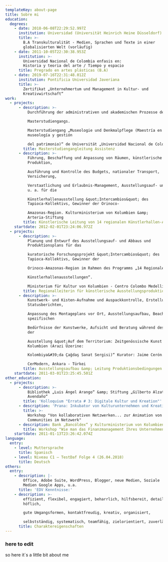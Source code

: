 ```yaml
---
templateKey: about-page
title: Sobre mi
education:
  degrees:
    - date: 2018-06-08T22:29:52.997Z
      institution: Universidad (Universität Heinrich Heine Düsseldorf)
      title: >-
        B.A Transkulturalität - Medien, Sprachen und Texte in einer
        globalisierten Welt (vorläufig)
    - date: 2011-10-05T22:30:38.953Z
      institution: >-
        Universidad Nacional de Colombia enfasis en:
        Historia y teoria del arte / Tiempo y espacio
      title: Pregrado en artes plásticas (B.A)
    - date: 2019-07-16T22:31:48.012Z
      institution: Pontificia Universidad Javeriana
      title: >-
        Zertifikat „Unternehmertum und Management in Kultur- und
        Kreativwirtschaft“
work:
  - projects:
      - description: >-
          Durchführung der administrativen und akademischen Prozesse des

          Masterstudiengangs.

          Masterstudiengang „Museologie und Denkmalpflege (Maestría en
          museología y gestión

          del patrimonio)“ de Universität „Universidad Nacional de Colombia“
        title: Masterstudiengangleitung Assistenz
      - description: >-
          Führung, Beschaffung und Anpassung von Räumen, künstlerische
          Produktion,

          Ausführung und Kontrolle des Budgets, nationaler Transport,
          Versicherung,

          Verstaatlichung und Erlaubnis-Management, Ausstellungsauf- und Abbau
          u. a. für die

          Künstlerhallenausstellung &quot;Intercambios&quot; des
          Tapioca-Kollektivs, Gewinner der Orinoco-

          Amazonas-Region. Kulturministerium von Kolumbien &amp;
          Arteria-Stiftung
        title: Künstlerische Leitung von 14 regionalen Künstlerhallen-Ausstellungen
    startdate: 2012-02-01T23:24:06.972Z
  - projects:
      - description: >-
          Planung und Entwurf des Ausstellungsauf- und Abbaus und
          Produktionsplans für das

          kuratorische Forschungsprojekt &quot;Intercambios&quot; des
          Tapioca-Kollektivs, Gewinner der

          Orinoco-Amazonas-Region im Rahmen des Programms „14 Regionale

          Künstlerhallenausstellungen“.

          Ministerium für Kultur von Kolumbien - Centro Colombo Medellín
        title: Regionalleiterin für künstlerische Ausstellungsproduktion
      - description: >-
          Kunstwerk- und Kisten-Aufnahme und Auspackkontrolle, Erstellung von
          Statusberichten,

          Anpassung des Montageplans vor Ort, Ausstellungsaufbau, Beachtung der
          spezifischen

          Bedürfnisse der Kunstwerke, Aufsicht und Beratung während des Aufbaus
          der

          Ausstellung &quot;Auf dem Territorium: Zeitgenössische Kunst in
          Kolumbien (Arazi Üzerine:

          Kolombiya&#39;da Çağdaş Sanat Sergisi)“ Kurator: Jaime Cerón.

          CerModern, Ankara - Türkei
        title: Ausstellungsaufbau &amp; Leitung Produktionsbedingungen
    startdate: 2011-03-01T23:25:45.501Z
other_education:
  - projects:
      - description: >-
          Bibliothek „Luis Ángel Arango“ &amp; Stiftung „Gilberto Alzate
          Avendaño“
        title: 'Kolloquium "Errata # 3: Digitale Kultur und Kreation"'
      - description: 'Prana: Inkubator von Kulturunternehmen und Kreativwirtschaft'
        title: >-
          Workshop "Von kollaborativen Netzwerken... zur Animation von
          Communities im Netzwerk"
      - description: Bank „Bancóldex“ y Kulturministerium von Kolumbien
        title: Workshop "Wie man das Finanzmanagement Ihres Unternehmens verwaltet?"
    startdate: 2011-01-13T23:26:42.074Z
language:
  entry:
    - level: Muttersprache
      title: Spanisch
    - level: Niveau C1 – TestDaf Folge 4 (26.04.2018)
      title: Deutsch
others:
  entry:
    - description: |-
        Office, Adobe Suite, WordPress, Blogger, neue Medien, Soziale
        Medien Google Apps, u.a.
      title: 'EDV Kenntnisse:'
    - description: >-
        effizient, flexibel, engagiert, beharrlich, hilfsbereit, detailliert,
        höflich,

        gute Umgangsformen, kontaktfreudig, kreativ, organisiert,

        selbstständig, systematisch, teamfähig, zielorientiert, zuverlässig.
      title: Charaktereigenschaften
---
```

### here to edit

so here it´s a little bit about me
